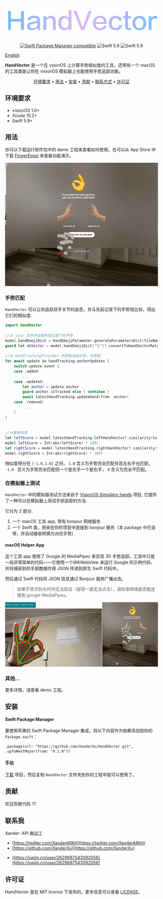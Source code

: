 <p align="center">
    <img src="Resources/HandVectorLogo.png" alt="HandVector Logo" title="HandVector" />
</p>
<p align="center">
  <a href="https://github.com/apple/swift-package-manager"><img alt="Swift Package Manager compatible" src="https://img.shields.io/badge/SPM-%E2%9C%93-brightgreen.svg?style=flat"/></a>
  <img src="https://img.shields.io/badge/Swift-5.9+-orange.svg" alt="Swift 5.9" />
  <img src="https://img.shields.io/badge/Platforms-visionOS-brightgreen?style=flat-square" alt="Swift 5.9" />
</p>

[English](./README.md)

**HandVector** 是一个在 vsionOS 上计算手势相似度的工具，还带有一个 macOS 的工具类能让你在 visionOS 模拟器上也能使用手势追踪功能。

<p align="center">
    <a href="#requirements">环境要求</a> • <a href="#usage">用法</a> • <a href="#installation">安装</a> • <a href="#contribution">贡献</a> • <a href="#contact">联系方式</a> • <a href="#license-mit">许可证</a>
</p>


## 环境要求

- visionOS 1.0+
- Xcode 15.2+
- Swift 5.9+

## 用法

你可以下载运行软件包中的 demo 工程来查看如何使用，也可以从 App Store 中下载 [FingerEmoji](https://apps.apple.com/us/app/fingeremoji/id6476075901) 来查看功能演示。

![](./Resources/handVectorDemo.gif)

### 手势匹配

`HandVector` 可以让你追踪双手关节的姿态，并与先前记录下的手势相比较，得出它们的相似度:

```swift
import HandVector

//从 json 文件中加载先前记录下的手势
model.handEmojiDict = HandEmojiParameter.generateParametersDict(fileName: "HandEmojiTotalJson")!
guard let okVector = model.handEmojiDict["👌"]?.convertToHandVectorMatcher(), let leftOKVector = okVector.left else { return }

//从 HandTrackingProvider 中获取当前手势，并更新
for await update in handTracking.anchorUpdates {
    switch update.event {
    case .added:
        ...
    case .updated:
        let anchor = update.anchor
        guard anchor.isTracked else { continue }
        await latestHandTracking.updateHand(from: anchor)
    case .removed:
        ...
    }
}


//计算相似度
let leftScore = model.latestHandTracking.leftHandVector?.similarity(to: leftOKVector) ?? 0
model.leftScore = Int(abs(leftScore) * 100)
let rightScore = model.latestHandTracking.rightHandVector?.similarity(to: leftOKVector) ?? 0
model.rightScore = Int(abs(rightScore) * 100)
```

相似度得分在 `[-1.0,1.0]` 之间， `1.0` 含义为手势完全匹配并且左右手也匹配， `-1.0 ` 含义为手势完全匹配但一个是左手一个是右手， `0` 含义为完全不匹配。

### 在模拟器上测试

`HandVector` 中的模拟器测试方法来自于  [VisionOS Simulator hands](https://github.com/BenLumenDigital/VisionOS-SimHands) 项目,  它提供了一种可以在模拟器上测试手部追踪的方法:

它分为 2 部分:

1. 一个 macOS 工具 app, 带有 bonjour 网络服务
2. 一个 Swift 类，用来在你的项目中连接到 bonjour 服务（本 package 中已自带，并自动接收转换为对应手势)

#### macOS Helper App

这个工具 app 使用了 Google 的 MediaPipes 来实现 3D 手势追踪。工具中只是一段非常简单的代码——它使用一个WKWebView 来运行 Google 的示例代码，并将捕获到的手部数据作用 JSON 传递到原生 Swift 代码中。

然后通过 Swift 代码将 JSON 信息通过 Bonjour 服务广播出去。

> 如果手势识别长时间无法启动（按钮一直无法点击），请检查网络是否能连接到 google MediaPipes。

![](./Resources/handVectorTest.gif)

### 其他...

更多详情，请查看 demo 工程。



## 安装

#### Swift Package Manager

要使用苹果的 Swift Package Manager 集成，将以下内容作为依赖添加到你的 `Package.swift`：

```
.package(url: "https://github.com/XanderXu/HandVector.git", .upToNextMajor(from: "0.1.0"))
```

#### 手动

[下载](https://github.com/XanderXu/HandVector/archive/master.zip) 项目，然后复制 `HandVector` 文件夹到你的工程中就可以使用了。

## 贡献

欢迎贡献代码 *♡*.

## 联系我

Xander: API 搬运工

* [https://twitter.com/XanderARKit](https://twitter.com/XanderARKit)
* [https://github.com/XanderXu](https://github.com/XanderXu)

 - [https://juejin.cn/user/2629687543092056](https://juejin.cn/user/2629687543092056)

   

## 许可证

HandVector 是在 MIT license 下发布的。更多信息可以查看 [LICENSE](./LICENSE)。
